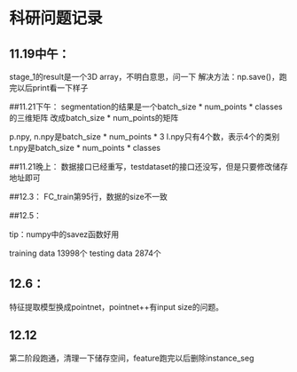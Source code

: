 # 科研问题记录

## 11.19中午：

stage_1的result是一个3D array，不明白意思，问一下
解决方法：np.save()，跑完以后print看一下样子

##11.21下午：
segmentation的结果是一个batch_size * num_points * classes的三维矩阵
改成batch_size * num_points的矩阵

p.npy, n.npy是batch_size * num_points * 3
l.npy只有4个数，表示4个的类别
t.npy是batch_size * num_points * classes

##11.21晚上：
数据接口已经重写，testdataset的接口还没写，但是只要修改储存地址即可

##12.3：
FC_train第95行，数据的size不一致

##12.5：

tip：numpy中的savez函数好用

training data 13998个
testing data 2874个

## 12.6：

特征提取模型换成pointnet，pointnet++有input size的问题。

## 12.12

第二阶段跑通，清理一下储存空间，feature跑完以后删除instance_seg
